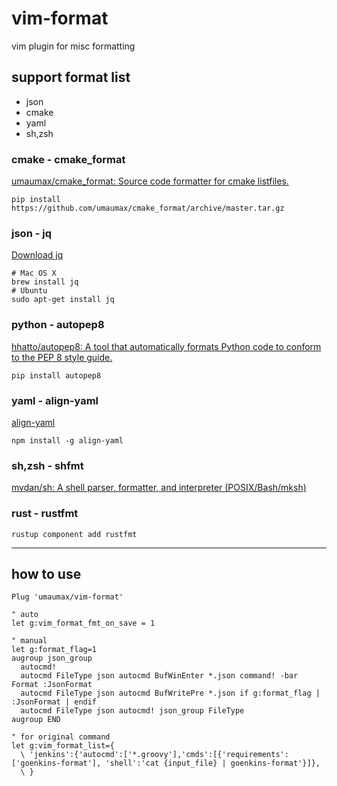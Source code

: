 # vim-format

vim plugin for misc formatting

## support format list
* json
* cmake
* yaml
* sh,zsh

### cmake - cmake_format
[umaumax/cmake\_format: Source code formatter for cmake listfiles\.]( https://github.com/umaumax/cmake_format )
```
pip install https://github.com/umaumax/cmake_format/archive/master.tar.gz
```

### json - jq
[Download jq]( https://stedolan.github.io/jq/download/ )
```
# Mac OS X
brew install jq
# Ubuntu
sudo apt-get install jq
```

### python - autopep8
[hhatto/autopep8: A tool that automatically formats Python code to conform to the PEP 8 style guide\.]( https://github.com/hhatto/autopep8 )
```
pip install autopep8
```

### yaml - align-yaml
[align\-yaml]( https://github.com/jonschlinkert/align-yaml )
```
npm install -g align-yaml
```

### sh,zsh - shfmt
[mvdan/sh: A shell parser, formatter, and interpreter \(POSIX/Bash/mksh\)]( https://github.com/mvdan/sh )

### rust - rustfmt
```
rustup component add rustfmt
```

----

## how to use
```
Plug 'umaumax/vim-format'

" auto
let g:vim_format_fmt_on_save = 1

" manual
let g:format_flag=1
augroup json_group
  autocmd!
  autocmd FileType json autocmd BufWinEnter *.json command! -bar Format :JsonFormat
  autocmd FileType json autocmd BufWritePre *.json if g:format_flag | :JsonFormat | endif
  autocmd FileType json autocmd! json_group FileType
augroup END

" for original command
let g:vim_format_list={
  \ 'jenkins':{'autocmd':['*.groovy'],'cmds':[{'requirements':['goenkins-format'], 'shell':'cat {input_file} | goenkins-format'}]},
  \ }
```
